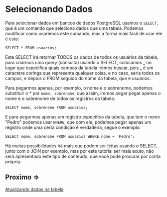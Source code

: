 # Selecionando Dados

Para selecionar dados em bancos de dados PostgreSQL usamos o `SELECT`, que é um comando que seleciona dados que uma tabela. Podemos modificar como usaremos este comando, mas a forma mais fácil de usar ele é esta:

`SELECT * FROM usuarios;`

Este SELECT irá retornar TODOS os dados de todos os usuários da tabela, para criarmos uma query (consulta) usando o SELECT, colocamos _ no lugar que especifica quais campos da tabela iremos buscar, pois _ é um caractere coringa que representa qualquer coisa, e no caso, seria todos os campos, e depois o FROM seguido do nome da tabela, que é usuários.

Para pegarmos apenas, por exemplo, o nome e o sobrenome, podemos substituir o \* por `nome, sobrenome`, que assim, iremos pegar pegar apenas o nome e o sobrenome de todos os registros da tabela.

`SELECT nome, sobrenome FROM usuarios;`

E para pegarmos apenas um registro específico da tabela, que tem o nome "Pedro" podemos usar `WHERE`, que com ele, podemos pegar apenas um registro onde uma certa condição é verdadeira, segue o exemplo:

`SELECT nome, sobrenome FROM usuarios WHERE nome = 'Pedro';`

Há muitas possibilidades há mais que podem ser feitas usando o SELECT, junto com o JOIN por exemplo, mas por este tutorial ser mais exuto, não será apresentado este tipo de conteúdo, que você pode procurar por conta própria.

## Proximo =>

[Atualizando dados na tabela](../atualizando/README.md)
